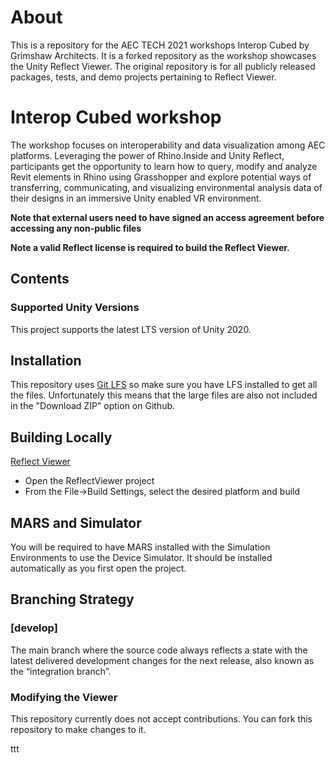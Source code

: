 # About

This is a repository for the AEC TECH 2021 workshops Interop Cubed by Grimshaw Architects. 
It is a forked repository as the workshop showcases the Unity Reflect Viewer. The original repository is for all publicly released packages, tests, and demo projects pertaining to Reflect Viewer. 

# Interop Cubed workshop
The workshop focuses on interoperability and data visualization among AEC platforms. Leveraging the power of Rhino.Inside and Unity Reflect, participants get the opportunity to learn how to query, modify and analyze Revit elements in Rhino using Grasshopper and explore potential ways of transferring, communicating, and visualizing environmental analysis data of their designs in an immersive Unity enabled VR environment.

**Note that external users need to have signed an access agreement before accessing any non-public files**

**Note a valid Reflect license is required to build the Reflect Viewer.**

<a name="Contents"></a>
## Contents

### Supported Unity Versions
This project supports the latest LTS version of Unity 2020.

<a name="Installation"></a>
## Installation
This repository uses [Git LFS](https://git-lfs.github.com/) so make sure you have LFS installed to get all the files. Unfortunately this means that the large files are also not included in the "Download ZIP" option on Github.

## Building Locally
[Reflect Viewer](ReflectViewer/README.md)
 - Open the ReflectViewer project
 - From the File->Build Settings, select the desired platform and build
 
## MARS and Simulator
You will be required to have MARS installed with the Simulation Environments to use the Device Simulator.  It should be installed automatically as you first open the project.

## Branching Strategy
### [develop]
The main branch where the source code always reflects a state with the latest delivered development changes for the next release, also known as the “integration branch”.

### Modifying the Viewer
This repository currently does not accept contributions.  You can fork this repository to make changes to it.

ttt
